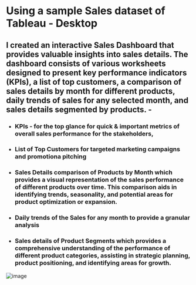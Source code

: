 # Using a sample Sales dataset of Tableau - Desktop
## I created an interactive Sales Dashboard that provides valuable insights into sales details. The dashboard consists of various worksheets designed to present key performance indicators (KPIs), a list of top customers, a comparison of sales details by month for different products, daily trends of sales for any selected month, and sales details segmented by products. -
* ### KPIs - for the top glance for quick & important metrics of overall sales performance for the stakeholders,
* ### List of Top Customers for targeted marketing campaigns and promotiona pitching
* ### Sales Details comparison of Products by Month which provides a visual representation of the sales performance of different products over time. This comparison aids in identifying trends, seasonality, and potential areas for product optimization or expansion.
* ### Daily trends of the Sales for any month to provide a granular analysis
* ### Sales details of Product Segments which provides a comprehensive understanding of the performance of different product categories, assisting in strategic planning, product positioning, and identifying areas for growth.

![image](https://github.com/ShreevaniRao/Tableau/assets/123049057/d26ef9db-26b6-4fb3-9c1a-a35f0ec41dd8)
